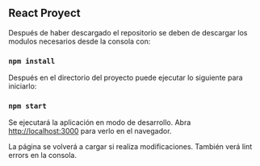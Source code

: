 ## React Proyect

Después de haber descargado el repositorio se deben de descargar los modulos necesarios desde la consola con:

### `npm install`

Después en el directorio del proyecto puede ejecutar lo siguiente para iniciarlo:

### `npm start`

Se ejecutará la aplicación en modo de desarrollo. 
Abra [http://localhost:3000](http://localhost:3000) para verlo en el navegador.

La página se volverá a cargar si realiza modificaciones. 
También verá lint errors en la consola.
